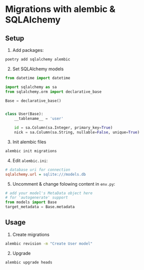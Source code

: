 # Migrations with alembic & SQLAlchemy
## Setup
1) Add packages:
  ```sh
  poetry add sqlalchemy alembic
  ```
2) Set SQLAlchemy models
  ```py
  from datetime import datetime

  import sqlalchemy as sa
  from sqlalchemy.orm import declarative_base

  Base = declarative_base()


  class User(Base):
      __tablename__ = 'user'

      id = sa.Column(sa.Integer, primary_key=True)
      nick = sa.Column(sa.String, nullable=False, unique=True)
  ```
3) Init alembic files
  ```sh
  alembic init migrations
  ```
4) Edit `alembic.ini`:
```ini
# database uri for connection
sqlalchemy.url = sqlite:///models.db
```

5) Uncomment & change folowing content in `env.py`:
```py
# add your model's MetaData object here
# for 'autogenerate' support
from models import Base
target_metadata = Base.metadata
```

## Usage
1) Create migrations
```sh
alembic revision -m "Create User model"
```
2) Upgrade
```sh
alembic upgrade heads
```
